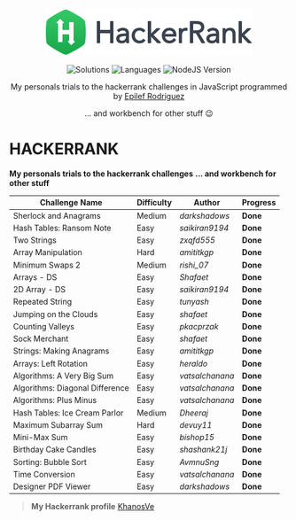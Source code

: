 <p align="center">
  <a href="https://www.hackerrank.com/KhanosVe">
    <img alt="HackerRank" src="https://raw.githubusercontent.com/Khanos/hackerrank/master/assets/hacker-rank-logo.png">
  </a>
</p>
<p align="center">
  <img alt="Solutions" src="https://img.shields.io/badge/Solutions-bunch-brightgreen.svg?longCache=true&style=for-the-badge">
  <img alt="Languages" src="https://img.shields.io/badge/Languages-JavaScript-brightgreen.svg?longCache=true&style=for-the-badge">
  <img alt="NodeJS Version" src="https://img.shields.io/node/v/carbon.svg?style=for-the-badge">
</p>
<p align="center">
  My personals trials to the hackerrank challenges in JavaScript programmed by <a alt="HackerRank Profile" href="https://www.hackerrank.com/KhanosVe" >Epilef Rodriguez</a>
</p>
<p align="center">
  ... and workbench for other stuff 😉
</p>


# HACKERRANK
**My personals trials to the hackerrank challenges**
**... and workbench for other stuff**

Challenge Name | Difficulty | Author | Progress
--- | --- | --- | ---
Sherlock and Anagrams | Medium | *darkshadows* | **Done**
Hash Tables: Ransom Note | Easy | *saikiran9194* | **Done**
Two Strings | Easy | *zxqfd555* | **Done**
Array Manipulation | Hard | *amititkgp* | **Done**
Minimum Swaps 2 | Medium | *rishi_07* | **Done**
Arrays - DS | Easy | *Shafaet* | **Done**
2D Array - DS | Easy | *saikiran9194* | **Done**
Repeated String | Easy | *tunyash* | **Done**
Jumping on the Clouds | Easy | *shafaet* | **Done**
Counting Valleys | Easy | *pkacprzak* | **Done**
Sock Merchant | Easy | *shafaet* | **Done**
Strings: Making Anagrams | Easy | *amititkgp* | **Done**
Arrays: Left Rotation | Easy | *heraldo* | **Done**
Algorithms: A Very Big Sum | Easy | *vatsalchanana* | **Done**
Algorithms: Diagonal Difference | Easy | *vatsalchanana* | **Done**
Algorithms: Plus Minus | Easy | *vatsalchanana* | **Done**
Hash Tables: Ice Cream Parlor | Medium | *Dheeraj* | **Done**
Maximum Subarray Sum | Hard | *devuy11* | **Done**
Mini-Max Sum | Easy | *bishop15* | **Done**
Birthday Cake Candles | Easy | *shashank21j* | **Done**
Sorting: Bubble Sort | Easy | *AvmnuSng* | **Done**
Time Conversion | Easy | *vatsalchanana* | **Done**
Designer PDF Viewer | Easy | *darkshadows* | **Done**

> **My Hackerrank profile** [KhanosVe](https://www.hackerrank.com/KhanosVe)